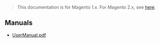 <blockquote class="important">This documentation is for Magento 1.x. For Magento 2.x, see <a href="https://docs.nickolasburr.com/magento/extensions/2.x/tokenizeproductdownloads/latest/">here</a>.</blockquote>

## Manuals

- [UserManual.pdf](https://docs.nickolasburr.com/magento/extensions/1.x/tokenizeproductdownloads/1.0.0/manuals/UserManual.pdf)
